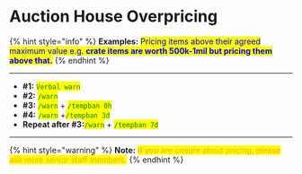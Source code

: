 # Auction House Overpricing

{% hint style="info" %}
**Examples:** <mark style="color:blue;">Pricing items above their agreed maximum value e.g. **crate items are worth 500k-1mil but pricing them above that.**</mark>
{% endhint %}

***

* **#1:** <mark style="color:green;">`Verbal warn`</mark>
* **#2:** <mark style="color:green;">`/warn`</mark>
* **#3:** <mark style="color:green;">`/warn`</mark> + <mark style="color:green;">`/tempban 8h`</mark>
* **#4:** <mark style="color:green;">`/warn`</mark> +<mark style="color:green;">`/tempban 3d`</mark>
* **Repeat after #3:**<mark style="color:green;">`/warn`</mark> + <mark style="color:green;">`/tempban 7d`</mark>

***

{% hint style="warning" %}
**Note:** <mark style="color:orange;">If you are unsure about pricing, please ask more senior staff members.</mark>
{% endhint %}
